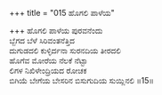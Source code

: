 +++
title = "015 ಹೊಗಲಿ ಪಾಳೆಯ"

+++
ಹೊಗಲಿ ಪಾಳೆಯ ಪುರವನೆಂದು  
ಬ್ಬೆಗದ ಬೆಳೆ ಸಿರಿವಂತನೆತ್ತಿದ  
ದುಗುಡದಲಿ ಕುಳ್ಳಿರ್ದನಾ ಸುರನದಿಯ ತೀರದಲಿ   
ಹೊಗೆವ ಮೋರೆಯ ನೆಲಕೆ ನೆಟ್ಟಾ  
ಲಿಗಳ ನಿಖಿಳೇಂದ್ರಿಯದ ರೋಚಕ  
ಬಿಗಿಯೆ ಬೇಗೆಯ ಬೇಸರಿನ ಬಿಸುಗುದಿಯ ಸುಯ್ಲಿನಲಿ       ॥15॥